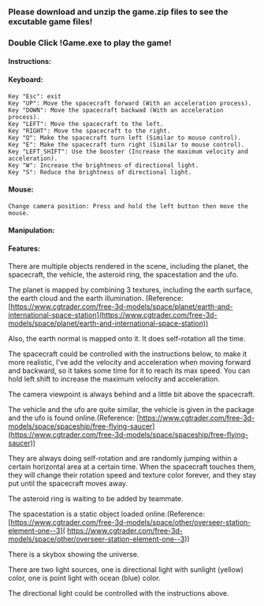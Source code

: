 ### Please download and unzip the game.zip files to see the excutable game files!

### Double Click !Game.exe to play the game!


#### Instructions:
#### Keyboard:
	Key "Esc": exit
	Key "UP": Move the spacecraft forward (With an acceleration process).
	Key "DOWN": Move the spacecraft backwad (With an acceleration process).
	Key "LEFT": Move the spacecraft to the left.
	Key "RIGHT": Move the spacecraft to the right.
	Key "Q": Make the spacecraft turn left (Similar to mouse control).
	Key "E": Make the spacecraft turn right (Similar to mouse control).
	Key "LEFT_SHIFT": Use the booster (Increase the maximum velocity and acceleration).
	Key "W": Increase the brightness of directional light.
	Key "S": Reduce the brightness of directional light.

#### Mouse:
	Change camera position: Press and hold the left button then move the mouse.


#### Manipulation:
#### Features:
There are multiple objects rendered in the scene, including the planet, the spacecraft, the vehicle, the asteroid ring, the spacestation and the ufo.

The planet is mapped by combining 3 textures, including the earth surface, the earth cloud and the earth illumination.
(Reference: [https://www.cgtrader.com/free-3d-models/space/planet/earth-and-international-space-station](https://www.cgtrader.com/free-3d-models/space/planet/earth-and-international-space-station))

Also, the earth normal is mapped onto it. It does self-rotation all the time.

The spacecraft could be controlled with the instructions below, to make it more realistic, I've add the velocity and acceleration when moving forward and 	backward, so it takes some time for it to reach its max speed. You can hold left shift to increase the maximum velocity and acceleration.

The camera viewpoint is always behind and a little bit above the spacecraft.

The vehicle and the ufo are quite similar, the vehicle is given in the package and the ufo is found online.(Reference: [https://www.cgtrader.com/free-3d-models/space/spaceship/free-flying-saucer](https://www.cgtrader.com/free-3d-models/space/spaceship/free-flying-saucer))

They are always doing self-rotation and are randomly jumping within a certain horizontal area at a certain time. When the spacecraft touches them, they will change their rotation speed and texture color forever, and they stay put until the spacecraft moves away.

The asteroid ring is waiting to be added by teammate.

The spacestation is a static object loaded online.(Reference: [https://www.cgtrader.com/free-3d-models/space/other/overseer-station-element-one--3]( https://www.cgtrader.com/free-3d-models/space/other/overseer-station-element-one--3))

There is a skybox showing the universe.

There are two light sources, one is directional light with sunlight (yellow) color, one is point light with ocean (blue) color.

The directional light could be controlled with the instructions above.


	


